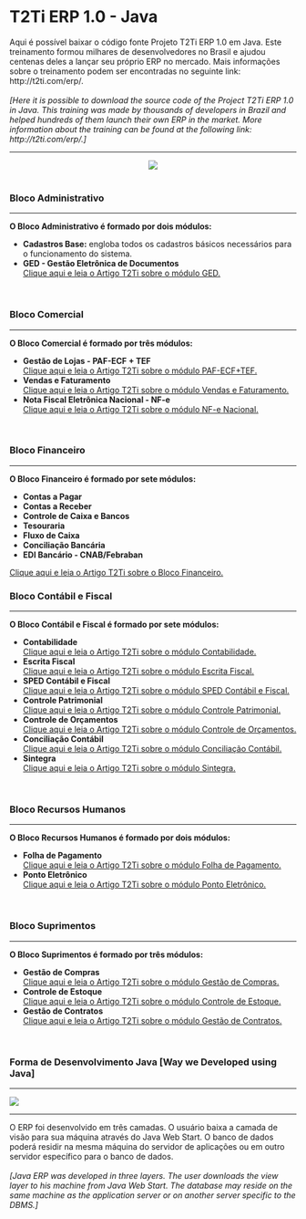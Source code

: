 <html>
        		<div class="bloco">
        			<div class="titulo_bloco">
        				<h1>T2Ti ERP 1.0 - Java</h1>
					Aqui é possível baixar o código fonte Projeto T2Ti ERP 1.0 em Java. Este treinamento formou milhares de desenvolvedores no Brasil e ajudou centenas deles a lançar seu próprio ERP no mercado. Mais informações sobre o treinamento podem ser encontradas no seguinte link: http://t2ti.com/erp/.
	<br /><br />
  <i>
  [Here it is possible to download the source code of the Project T2Ti ERP 1.0 in Java. This training was made by thousands of developers in Brazil and helped hundreds of them launch their own ERP in the market. More information about the training can be found at the following link: http://t2ti.com/erp/.]
  </i>					
					<hr />
        			</div>
        			<div class="conteudoTexto">
				<center>
    					<img src="http://t2ti.com/images/erp/t2ti_erp.jpg" />
				</center>
        				<br />				
        				<h3>Bloco Administrativo</h3> 
        				<hr />
						<b>O Bloco Administrativo é formado por dois módulos: </b>
						<ul>
							<li>
								<b>Cadastros Base:</b> engloba todos os cadastros básicos necessários para o funcionamento do sistema.
							</li>
							<li>
								<b> GED - Gestão Eletrônica de Documentos </b> <br />
								<a href="http://t2ti.com/erp/artigos/GED.pdf" target="_blank">Clique aqui e leia o Artigo T2Ti sobre o módulo GED.</a>
							</li>
						</ul>
        				<br />
        <h3>Bloco Comercial</h3> 
        				<hr />
						<b>O Bloco Comercial é formado por três módulos: </b>
						<ul>
							<li>
								<b> Gestão de Lojas - PAF-ECF + TEF </b> <br />
								<a href="http://t2ti.com/erp/artigos/PAF-ECF_TEF.pdf" target="_blank">Clique aqui e leia o Artigo T2Ti sobre o módulo PAF-ECF+TEF.</a>
							</li>
							<li>
							<b> 	Vendas e Faturamento </b> <br />
								<a href="http://t2ti.com/erp/artigos/VendasFaturamento.pdf" target="_blank">Clique aqui e leia o Artigo T2Ti sobre o módulo Vendas e Faturamento.</a>
							</li>
							<li>
							<b> 	Nota Fiscal Eletrônica Nacional - NF-e </b> <br />
								<a href="http://t2ti.com/erp/artigos/NF-e.pdf" target="_blank">Clique aqui e leia o Artigo T2Ti sobre o módulo NF-e Nacional.</a>
							</li>
						</ul>
        				<br />
        				<h3>Bloco Financeiro</h3> 
        				<hr />
						<b>O Bloco Financeiro é formado por sete módulos: </b>
							<ul>
								<li>
									<b>Contas a Pagar </b>
								</li>
								<li>
									<b>Contas a Receber</b>
								</li>
								<li>
									<b>Controle de Caixa e Bancos	</b>
								</li>
								<li>
									<b>Tesouraria</b>
								</li>
								<li>
									<b>Fluxo de Caixa</b>
								</li>
								<li>
									<b>Conciliação Bancária</b>
								</li>
								<li>
									<b>EDI Bancário - CNAB/Febraban</b>
								</li>
							</ul>
							<a href="http://t2ti.com/erp/artigos/Financeiro.pdf" target="_blank">Clique aqui e leia o Artigo T2Ti sobre o Bloco Financeiro.</a>
        				<br />
        				<h3>Bloco Contábil e Fiscal</h3> 
        				<hr />
						<b>O Bloco Contábil e Fiscal é formado por sete módulos: </b>
						<ul>
							<li>
							<b> 	Contabilidade </b> <br />
								<a href="http://t2ti.com/erp/artigos/Contabilidade.pdf" target="_blank">Clique aqui e leia o Artigo T2Ti sobre o módulo Contabilidade.</a>
							</li>
							<li>
								<b> Escrita Fiscal </b> <br />
								<a href="http://t2ti.com/erp/artigos/EscritaFiscal.pdf" target="_blank">Clique aqui e leia o Artigo T2Ti sobre o módulo Escrita Fiscal.</a>
							</li>
							<li>
								<b> SPED Contábil e Fiscal </b> <br />
								<a href="http://t2ti.com/erp/artigos/SPED.pdf" target="_blank">Clique aqui e leia o Artigo T2Ti sobre o módulo SPED Contábil e Fiscal.</a>
							</li>
							<li>
								<b> Controle Patrimonial </b> <br />
								<a href="http://t2ti.com/erp/artigos/Patrimonio.pdf" target="_blank">Clique aqui e leia o Artigo T2Ti sobre o módulo Controle Patrimonial.</a>
							</li>
							<li>
							<b> 	Controle de Orçamentos </b> <br />
								<a href="http://t2ti.com/erp/artigos/Orcamentos.pdf" target="_blank">Clique aqui e leia o Artigo T2Ti sobre o módulo Controle de Orçamentos.</a>
							</li>
							<li>
								<b> Conciliação Contábil </b> <br />
								<a href="http://t2ti.com/erp/artigos/ConciliacaoContabil.pdf" target="_blank">Clique aqui e leia o Artigo T2Ti sobre o módulo Conciliação Contábil.</a>
							</li>
							<li>
								<b> Sintegra </b> <br />
								<a href="artigos/Sintegra.pdf" target="_blank">Clique aqui e leia o Artigo T2Ti sobre o módulo Sintegra.</a>
							</li>
						</ul>
        				<br />
        				<h3>Bloco Recursos Humanos</h3> 
        				<hr />
						<b>O Bloco Recursos Humanos é formado por dois módulos: </b>
						<ul>
							<li>
								<b>Folha de Pagamento</b> <br />
								<a href="http://t2ti.com/erp/artigos/Folha.pdf" target="_blank">Clique aqui e leia o Artigo T2Ti sobre o módulo Folha de Pagamento.</a>
							</li>
							<li>
								<b>Ponto Eletrônico</b> <br />
								<a href="http://t2ti.com/erp/artigos/Ponto.pdf" target="_blank">Clique aqui e leia o Artigo T2Ti sobre o módulo Ponto Eletrônico.</a>
							</li>
						</ul>
        				<br />
        				<h3>Bloco Suprimentos</h3> 
        				<hr />
						<b>O Bloco Suprimentos é formado por três módulos: </b>
						<ul>
							<li>
								<b> Gestão de Compras </b> <br />
								<a href="http://t2ti.com/erp/artigos/Compras.pdf" target="_blank">Clique aqui e leia o Artigo T2Ti sobre o módulo Gestão de Compras.</a>
							</li>
							<li>
							<b> 	Controle de Estoque </b> <br />
								<a href="http://t2ti.com/erp/artigos/Estoque.pdf" target="_blank">Clique aqui e leia o Artigo T2Ti sobre o módulo Controle de Estoque.</a>
							</li>
							<li>
							<b> 	Gestão de Contratos </b> <br />
								<a href="http://t2ti.com/erp/artigos/Contratos.pdf" target="_blank">Clique aqui e leia o Artigo T2Ti sobre o módulo Gestão de Contratos.</a>
							</li>
						</ul>
        				<br />
        			</div>
        		</div>            
    				<h3>Forma de Desenvolvimento Java [Way we Developed using Java]</h3>
	<hr />
					<img src="http://t2ti.com/images/erp/a2.png" />
	<hr />
    				O ERP foi desenvolvido em três camadas. O usuário baixa a camada de visão para sua máquina através do Java Web Start. O banco de dados poderá residir na mesma máquina do servidor de aplicações ou em outro 
    				servidor específico para o banco de dados. 
	<br /><br />
  <i>
[Java ERP was developed in three layers. The user downloads the view layer to his machine from Java Web Start. The database may reside on the same machine as the application server or on another server specific to the DBMS.]
  </i>
	         </html>
